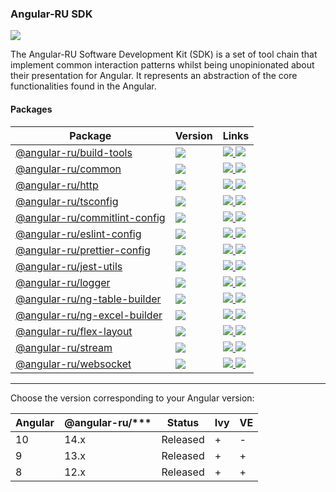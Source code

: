 ### Angular-RU SDK

[![](https://github.com/angular-ru/angular-ru-sdk/workflows/Angular-RU%20SDK%20CI/badge.svg)](https://github.com/Angular-RU/angular-ru-sdk/actions?query=workflow%3A%22Angular-RU+SDK+CI%22)

The Angular-RU Software Development Kit (SDK) is a set of tool chain that implement common interaction patterns whilst
being unopinionated about their presentation for Angular. It represents an abstraction of the core functionalities found
in the Angular.

#### Packages

<table>
   <thead>
      <tr>
         <th><b>Package</b></th>
         <th><b>Version</b></th>
         <th><b>Links</b></th>
      </tr>
   </thead>
   <tbody>
      <tr>
         <td>
            <a href="https://npmjs.com/package/@angular-ru/build-tools">
            @angular-ru/build-tools
            </a>
         </td>
         <td>
            <img src="https://img.shields.io/npm/v/%40angular-ru%2Fbuild-tools/latest.svg">
         </td>
         <td>
            <a href="https://npmjs.com/package/@angular-ru/build-tools">
            <img src="https://img.shields.io/npm/dw/@angular-ru/build-tools">
            </a>
            <a href="packages/build-tools/README.md">
            <img src="https://img.shields.io/badge/README--green.svg">
            </a>
         </td>
      </tr>
      <tr>
         <td>
            <a href="https://npmjs.com/package/@angular-ru/common">
            @angular-ru/common
            </a>
         </td>
         <td>
            <img src="https://img.shields.io/npm/v/%40angular-ru%2Fcommon/latest.svg">
         </td>
         <td>
            <a href="https://npmjs.com/package/@angular-ru/common">
            <img src="https://img.shields.io/npm/dw/@angular-ru/common">
            </a>
            <a href="packages/common/README.md">
            <img src="https://img.shields.io/badge/README--green.svg">
            </a>
         </td>
      </tr>
      <tr>
         <td>
            <a href="https://npmjs.com/package/@angular-ru/http">
            @angular-ru/http
            </a>
         </td>
         <td>
            <img src="https://img.shields.io/npm/v/%40angular-ru%2Fhttp/latest.svg">
         </td>
         <td>
            <a href="https://npmjs.com/package/@angular-ru/http">
            <img src="https://img.shields.io/npm/dw/@angular-ru/http">
            </a>
            <a href="packages/http/README.md">
            <img src="https://img.shields.io/badge/README--green.svg">
            </a>
         </td>
      </tr>
      <tr>
         <td>
            <a href="https://npmjs.com/package/@angular-ru/tsconfig">
            @angular-ru/tsconfig
            </a>
         </td>
         <td>
            <img src="https://img.shields.io/npm/v/%40angular-ru%2Ftsconfig/latest.svg">
         </td>
         <td>
            <a href="https://npmjs.com/package/@angular-ru/tsconfig">
            <img src="https://img.shields.io/npm/dw/@angular-ru/tsconfig">
            </a>
            <a href="packages/tsconfig/README.md">
            <img src="https://img.shields.io/badge/README--green.svg">
            </a>
         </td>
      </tr>
      <tr>
       <td>
          <a href="https://npmjs.com/package/@angular-ru/commitlint-config">
          @angular-ru/commitlint-config
          </a>
       </td>
       <td>
          <img src="https://img.shields.io/npm/v/%40angular-ru%2Fcommitlint-config/latest.svg">
       </td>
       <td>
          <a href="https://npmjs.com/package/@angular-ru/commitlint-config">
          <img src="https://img.shields.io/npm/dw/@angular-ru/commitlint-config">
          </a>
          <a href="packages/commitlint-config/README.md">
          <img src="https://img.shields.io/badge/README--green.svg">
          </a>
       </td>
    </tr>
      <tr>
         <td>
            <a href="https://npmjs.com/package/@angular-ru/eslint-config">
            @angular-ru/eslint-config
            </a>
         </td>
         <td>
            <img src="https://img.shields.io/npm/v/%40angular-ru%2Feslint-config/latest.svg">
         </td>
         <td>
            <a href="https://npmjs.com/package/@angular-ru/eslint-config">
            <img src="https://img.shields.io/npm/dw/@angular-ru/jest-utils">
            </a>
            <a href="packages/eslint-config/README.md">
            <img src="https://img.shields.io/badge/README--green.svg">
            </a>
         </td>
      </tr>
      <tr>
         <td>
            <a href="https://npmjs.com/package/@angular-ru/prettier-config">
            @angular-ru/prettier-config
            </a>
         </td>
         <td>
            <img src="https://img.shields.io/npm/v/%40angular-ru%2Fprettier-config/latest.svg">
         </td>
         <td>
            <a href="https://npmjs.com/package/@angular-ru/prettier-config">
            <img src="https://img.shields.io/npm/dw/@angular-ru/prettier-config">
            </a>
            <a href="packages/prettier-config/README.md">
            <img src="https://img.shields.io/badge/README--green.svg">
            </a>
         </td>
      </tr>
      <tr>
         <td>
            <a href="https://npmjs.com/package/@angular-ru/jest-utils">
            @angular-ru/jest-utils
            </a>
         </td>
         <td>
            <img src="https://img.shields.io/npm/v/%40angular-ru%2Fjest-utils/latest.svg">
         </td>
         <td>
            <a href="https://npmjs.com/package/@angular-ru/jest-utils">
            <img src="https://img.shields.io/npm/dw/@angular-ru/jest-utils">
            </a>
            <a href="packages/jest-utils/README.md">
            <img src="https://img.shields.io/badge/README--green.svg">
            </a>
         </td>
      </tr>
      <tr>
         <td>
            <a href="https://npmjs.com/package/@angular-ru/logger">
            @angular-ru/logger
            </a>
         </td>
         <td>
            <img src="https://img.shields.io/npm/v/%40angular-ru%2Flogger/latest.svg">
         </td>
         <td>
            <a href="https://npmjs.com/package/@angular-ru/logger">
            <img src="https://img.shields.io/npm/dw/@angular-ru/logger">
            </a>
            <a href="packages/logger/README.md">
            <img src="https://img.shields.io/badge/README--green.svg">
            </a>
         </td>
      </tr>
      <tr>
         <td>
            <a href="https://npmjs.com/package/@angular-ru/ng-table-builder">
            @angular-ru/ng-table-builder
            </a>
         </td>
         <td>
            <img src="https://img.shields.io/npm/v/%40angular-ru%2Fng-table-builder/latest.svg">
         </td>
         <td>
            <a href="https://npmjs.com/package/@angular-ru/ng-table-builder">
            <img src="https://img.shields.io/npm/dw/@angular-ru/ng-table-builder">
            </a>
            <a href="packages/ng-table-builder/README.md">
            <img src="https://img.shields.io/badge/README--green.svg">
            </a>
         </td>
      </tr>
      <tr>
         <td>
            <a href="https://npmjs.com/package/@angular-ru/ng-excel-builder">
            @angular-ru/ng-excel-builder
            </a>
         </td>
         <td>
            <img src="https://img.shields.io/npm/v/%40angular-ru%2Fng-excel-builder/latest.svg">
         </td>
         <td>
            <a href="https://npmjs.com/package/@angular-ru/ng-excel-builder">
            <img src="https://img.shields.io/npm/dw/@angular-ru/ng-excel-builder">
            </a>
            <a href="packages/ng-excel-builder/README.md">
            <img src="https://img.shields.io/badge/README--green.svg">
            </a>
         </td>
      </tr>
      <tr>
         <td>
            <a href="https://npmjs.com/package/@angular-ru/flex-layout">
            @angular-ru/flex-layout
            </a>
         </td>
         <td>
            <img src="https://img.shields.io/npm/v/%40angular-ru%2Fflex-layout/latest.svg">
         </td>
         <td>
            <a href="https://npmjs.com/package/@angular-ru/flex-layout">
            <img src="https://img.shields.io/npm/dw/@angular-ru/flex-layout">
            </a>
            <a href="packages/flex-layout/README.md">
            <img src="https://img.shields.io/badge/README--green.svg">
            </a>
         </td>
      </tr>
      <tr>
         <td>
            <a href="https://npmjs.com/package/@angular-ru/stream">
            @angular-ru/stream
            </a>
         </td>
         <td>
            <img src="https://img.shields.io/npm/v/%40angular-ru%2Fstream/latest.svg">
         </td>
         <td>
            <a href="https://npmjs.com/package/@angular-ru/stream">
            <img src="https://img.shields.io/npm/dw/@angular-ru/stream">
            </a>
            <a href="packages/stream/README.md">
            <img src="https://img.shields.io/badge/README--green.svg">
            </a>
         </td>
      </tr>
      <tr>
         <td>
            <a href="https://npmjs.com/package/@angular-ru/websocket">
            @angular-ru/websocket
            </a>
         </td>
         <td>
            <img src="https://img.shields.io/npm/v/%40angular-ru%2Fwebsocket/latest.svg">
         </td>
         <td>
            <a href="https://npmjs.com/package/@angular-ru/websocket">
            <img src="https://img.shields.io/npm/dw/@angular-ru/websocket">
            </a>
            <a href="packages/websocket/README.md">
            <img src="https://img.shields.io/badge/README--green.svg">
            </a>
         </td>
      </tr>
   </tbody>
</table>

---

Choose the version corresponding to your Angular version:

| Angular | @angular-ru/\*\*\* | Status   | Ivy | VE  |
| ------- | ------------------ | -------- | --- | --- |
| 10      | 14.x               | Released | +   | -   |
| 9       | 13.x               | Released | +   | +   |
| 8       | 12.x               | Released | +   | +   |
